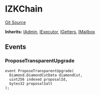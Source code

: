 # IZKChain
[Git Source](https://github.com/matter-labs/zksync-contracts/blob/a1506a91fd7e3b73aa6fe10caf12e32f39e26211/contracts/l1-contracts/state-transition/chain-interfaces/IZKChain.sol)

**Inherits:**
[IAdmin](/contracts/l1-contracts/state-transition/chain-interfaces/IAdmin.sol/interface.IAdmin.md), [IExecutor](/contracts/l1-contracts/state-transition/chain-interfaces/IExecutor.sol/interface.IExecutor.md), [IGetters](/contracts/l1-contracts/state-transition/chain-interfaces/IGetters.sol/interface.IGetters.md), [IMailbox](/contracts/l1-contracts/state-transition/chain-interfaces/IMailbox.sol/interface.IMailbox.md)


## Events
### ProposeTransparentUpgrade

```solidity
event ProposeTransparentUpgrade(
  Diamond.DiamondCutData diamondCut,
  uint256 indexed proposalId,
  bytes32 proposalSalt
);
```


